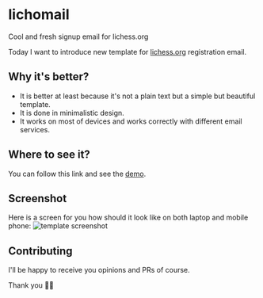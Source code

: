 # lichomail
Cool and fresh signup email for lichess.org

Today I want to introduce new template for [lichess.org](http://lichess.org) registration email.

## Why it's better?

* It is better at least because it's not a plain text but a simple but beautiful template.
* It is done in minimalistic design.
* It works on most of devices and works correctly with different email services.

## Where to see it?

You can follow this link and see the [demo](http://alexbagirov.github.io/lichomail).

## Screenshot
Here is a screen for you how should it look like on both laptop and mobile phone:
![template screenshot](https://raw.githubusercontent.com/alexbagirov/lichomail/master/screenshot.png)

## Contributing
I'll be happy to receive you opinions and PRs of course.

Thank you :saxophone::turtle:
